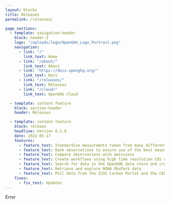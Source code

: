 ```yaml
---
layout: blocks
title: Releases
permalink: /releases/

page_sections:
  - template: navigation-header
    block: header-2
    logo: "/uploads/logo/OpenGHG_Logo_Portrait.png"
    navigation:
      - link: "/"
        link_text: Home
      - link: "/about/"
        link_text: About
      - link: "https://docs.openghg.org/"
        link_text: Docs
      - link: "/releases/"
        link_text: Releases
      - link: "/cloud/"
        link_text: OpenGHG Cloud

  - template: content-feature
    block: section-header
    header: Releases

  - template: content-feature
    block: release
    headline: Version 0.1.0
    date: 2022-05-17
    features:
      - feature_text: Standardise measuremnts taken from many different sources
      - feature_text: Rank observations to ensure use of the best measurements
      - feature_text: Compare observations with emissions
      - feature_text: Create workflows using high time resolution CO2 data
      - feature_text: Search for data in the OpenGHG data store and create plots to compare measurements
      - feature_text: Retrieve and explore NOAA ObsPack data
      - feature_text: Pull data from the ICOS Carbon Portal and the CEDA archive
    fixes:
      - fix_text: Updates
---
```


Error
